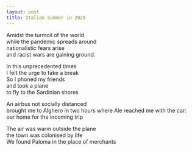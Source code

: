 ```yaml
---
layout: post
title: Italian Summer in 2020
---
```


Amidst the turmoil of the world  
while the pandemic spreads around   
nationalistic fears arise  
and racist wars are gaining ground.
  
In this unprecedented times  
I felt the urge to take a break  
So I phoned my friends  
and took a plane  
to fly to the Sardinian shores  

An airbus not socially distanced  
brought me to Alghero in two hours
where Ale reached me with the car:   
our home for the incoming trip  

The air was warm outside the plane  
the town was colonised by life  
We found Paloma in the place of merchants   

 